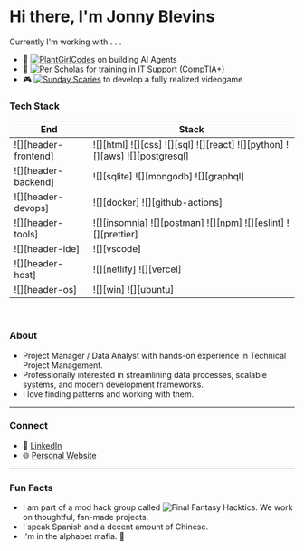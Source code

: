 # Hi there, I'm Jonny Blevins

Currently I'm working with . . .
- 🌱 [![PlantGirlCodes](https://img.shields.io/badge/PlantGirlCodes-%20-lightgreen?style=flat-square&logo=github)](https://github.com/plantgirlcodes) on building AI Agents
- 🔭 [![Per Scholas](https://img.shields.io/badge/Per_Scholas-%20-blue?style=flat-square&logo=education)](https://perscholas.org/) for training in IT Support (CompTIA+)
- 🎮 [![Sunday Scaries](https://img.shields.io/badge/Sunday_Scaries-%20-purple?style=flat-square&logo=github)](https://github.com/Sunday-Scaries/witch-hat) to develop a fully realized videogame

### Tech Stack

| End                  | Stack                                                                                                                                                                                    |
| -------------------- | ---------------------------------------------------------------------------------------------------------------------------------------------------------------------------------------- |
| ![][header-frontend] | ![][html] ![][css] ![][sql] ![][react] ![][python] ![][aws] ![][postgresql]                                                                                         |
| ![][header-backend]  | ![][sqlite] ![][mongodb] ![][graphql]                                                                                                                       |
| ![][header-devops]   | ![][docker] ![][github-actions]                                                                                                 |
| ![][header-tools]    | ![][insomnia] ![][postman] ![][npm] ![][eslint] ![][prettier]                                                                                      |
| ![][header-ide]      | ![][vscode]                                                                                                                               |
| ![][header-host]     | ![][netlify] ![][vercel]                                                                                                            |
| ![][header-os]       | ![][win] ![][ubuntu]                                                                                                                              |
<br/>



### About

- Project Manager / Data Analyst with hands-on experience in Technical Project Management.
- Professionally interested in streamlining data processes, scalable systems, and modern development frameworks.
- I love finding patterns and working with them.

---

### Connect

- 💼 [LinkedIn](https://www.linkedin.com/in/jonnyblevins/)
- 🌐 [Personal Website](https://jonnyblevins.com)

---

### Fun Facts

- I am part of a mod hack group called ![Final Fantasy Hacktics](https://ffhacktics.com/). We work on thoughtful, fan-made projects.
- I speak Spanish and a decent amount of Chinese.
- I'm in the alphabet mafia. 🌈

